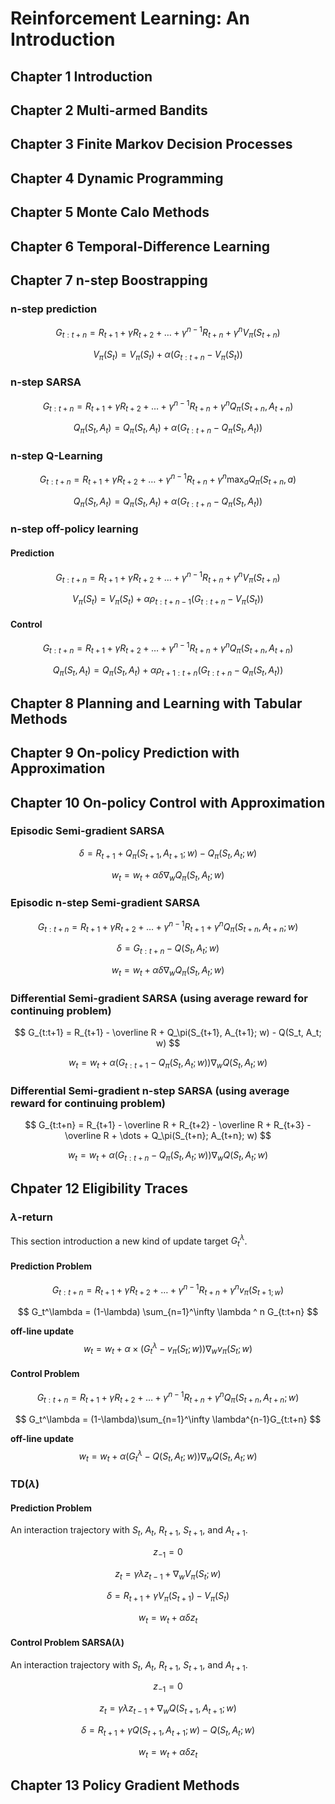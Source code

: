 # Reinforcement Learning: An Introduction

## Chapter 1 Introduction

## Chapter 2 Multi-armed Bandits

## Chapter 3 Finite Markov Decision Processes

## Chapter 4 Dynamic Programming

## Chapter 5 Monte Calo Methods

## Chapter 6 Temporal-Difference Learning

## Chapter 7 n-step Boostrapping

### n-step prediction

$$
G_{t:t+n} = R_{t+1} + \gamma R_{t+2} + \dots + \gamma ^ {n-1} R_{t+n} + \gamma ^{n} V_\pi(S_{t+n})
$$

$$
V_\pi(S_t) = V_\pi(S_t) + \alpha (G_{t:t+n} - V_\pi(S_t))
$$

### n-step SARSA

$$
G_{t:t+n} = R_{t+1} + \gamma R_{t+2} + \dots + \gamma ^ {n-1} R_{t+n} + \gamma ^{n} Q_\pi(S_{t+n}, A_{t+n})
$$

$$
Q_\pi(S_t, A_t) = Q_\pi(S_t, A_t) + \alpha (G_{t:t+n} - Q_\pi(S_t, A_t))
$$

### n-step Q-Learning

$$
G_{t:t+n} = R_{t+1} + \gamma R_{t+2} + \dots + \gamma ^ {n-1} R_{t+n} + \gamma ^{n} \max _a Q_\pi(S_{t+n}, a)
$$

$$
Q_\pi(S_t, A_t) = Q_\pi(S_t, A_t) + \alpha (G_{t:t+n} - Q_\pi(S_t, A_t))
$$

### n-step off-policy learning

#### Prediction

$$
G_{t:t+n} = R_{t+1} + \gamma R_{t+2} + \dots + \gamma ^ {n-1} R_{t+n} + \gamma ^{n} V_\pi(S_{t+n})
$$

$$
V_\pi(S_t) = V_\pi(S_t) + \alpha \rho_{t:t+n-1} (G_{t:t+n} - V_\pi(S_t))
$$

#### Control

$$
G_{t:t+n} = R_{t+1} + \gamma R_{t+2} + \dots + \gamma ^ {n-1} R_{t+n} + \gamma ^{n} Q_\pi(S_{t+n}, A_{t+n})
$$

$$
Q_\pi(S_t, A_t) = Q_\pi(S_t, A_t) + \alpha \rho_{t+1:t+n} (G_{t:t+n} - Q_\pi(S_t, A_t))
$$


## Chapter 8 Planning and Learning with Tabular Methods

## Chapter 9 On-policy Prediction with Approximation

## Chapter 10 On-policy Control with Approximation

### Episodic Semi-gradient SARSA

$$
\delta = R_{t+1} + Q_\pi(S_{t+1}, A_{t+1}; w) - Q_\pi(S_t, A_t; w)
$$

$$
w_t = w_t + \alpha\delta \nabla_w Q_\pi(S_t, A_t; w)
$$

### Episodic n-step Semi-gradient SARSA

$$
G_{t:t+n} = R_{t+1} + \gamma R_{t+2} + \dots + \gamma ^ {n-1} R_{t+1} + \gamma ^nQ_\pi(S_{t+n}, A_{t+n}; w)
$$

$$
\delta = G_{t:t+n} - Q(S_t, A_t; w)
$$

$$
w_t = w_t + \alpha \delta \nabla_w Q_\pi(S_t, A_t; w)
$$

### Differential Semi-gradient SARSA (using average reward for continuing problem)

$$
G_{t:t+1} = R_{t+1} - \overline R + Q_\pi(S_{t+1}, A_{t+1}; w) - Q(S_t, A_t; w)
$$

$$
w_t = w_t + \alpha (G_{t:t+1} - Q_\pi(S_t, A_t; w)) \nabla_wQ(S_t, A_t; w)
$$

### Differential Semi-gradient n-step SARSA (using average reward for continuing problem)

$$
G_{t:t+n} = R_{t+1} - \overline R + R_{t+2} - \overline R + R_{t+3} - \overline R + \dots + Q_\pi(S_{t+n}; A_{t+n}; w)
$$

$$
w_t = w_t + \alpha(G_{t:t+n} - Q_\pi(S_t, A_t; w)) \nabla_w Q(S_t, A_t; w)
$$

## Chpater 12 Eligibility Traces

### $\lambda$-return

This section introduction a new kind of update target $G_t^\lambda$.

#### Prediction Problem

$$
G_{t:t+n} = R_{t+1} + \gamma R_{t+2} + \dots + \gamma^{n-1} R_{t+n} + \gamma^n v_\pi(S_{t+1;w})
$$

$$
G_t^\lambda = (1-\lambda) \sum_{n=1}^\infty \lambda ^ n G_{t:t+n}
$$

**off-line update**
$$
w_t = w_t + \alpha \times (G_t^\lambda - v_\pi(S_t; w)) \nabla_w v_\pi(S_t; w)
$$

#### Control Problem

$$
G_{t:t+n} = R_{t+1} + \gamma R_{t+2} + \dots + \gamma^{n-1} R_{t+n} + \gamma ^n Q_\pi(S_{t+n}, A_{t+n}; w)
$$

$$
G_t^\lambda = (1-\lambda)\sum_{n=1}^\infty \lambda^{n-1}G_{t:t+n}
$$

**off-line update**
$$
w_t = w_t + \alpha (G_t^\lambda - Q(S_t, A_t; w)) \nabla_w Q(S_t, A_t; w)
$$

### TD($\lambda$)

#### Prediction Problem

An interaction trajectory with $S_t$, $A_t$, $R_{t+1}$, $S_{t+1}$, and $A_{t+1}$.

$$
z_{-1} = 0
$$

$$
z_{t} = \gamma \lambda z_{t-1} + \nabla_w V_\pi (S_t; w)
$$

$$
\delta = R_{t+1} + \gamma V_\pi(S_{t+1}) - V_\pi(S_t)
$$

$$
w_t = w_t + \alpha \delta z_{t}
$$

#### Control Problem SARSA($\lambda$)

An interaction trajectory with $S_t$, $A_t$, $R_{t+1}$, $S_{t+1}$, and $A_{t+1}$.

$$
z_{-1} = 0
$$

$$
z_t = \gamma \lambda z_{t-1} + \nabla_w Q(S_{t+1}, A_{t+1}; w)
$$

$$
\delta = R_{t+1} + \gamma Q(S_{t+1}, A_{t+1}; w) - Q(S_t, A_t; w)
$$

$$
w_t = w_t + \alpha \delta z_t
$$

## Chapter 13 Policy Gradient Methods
